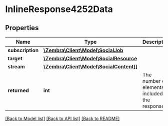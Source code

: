 # InlineResponse4252Data

## Properties
Name | Type | Description | Notes
------------ | ------------- | ------------- | -------------
**subscription** | [**\Zembra\Client\Model\SocialJob**](SocialJob.md) |  | [optional] 
**target** | [**\Zembra\Client\Model\SocialResource**](SocialResource.md) |  | [optional] 
**stream** | [**\Zembra\Client\Model\SocialContent[]**](SocialContent.md) |  | [optional] 
**returned** | **int** | The number of elements included in the response | [optional] 

[[Back to Model list]](../../README.md#documentation-for-models) [[Back to API list]](../../README.md#documentation-for-api-endpoints) [[Back to README]](../../README.md)

